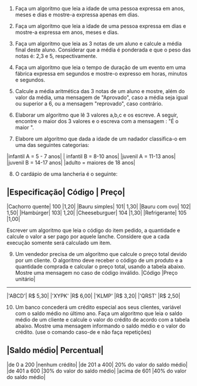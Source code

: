 1. Faça um algoritmo que leia a idade de uma pessoa expressa em anos, meses e dias e mostre-a expressa apenas em dias.

2. Faça um algoritmo que leia a idade de uma pessoa expressa em dias e mostre-a expressa em anos, meses e dias.

3. Faça um algoritmo que leia as 3 notas de um aluno e calcule a média final deste aluno. Considerar que a média é ponderada e que o peso das notas é: 2,3 e 5, respectivamente.

4. Faça um algoritmo que leia o tempo de duração de um evento em uma fábrica expressa em segundos e mostre-o expresso em horas, minutos e segundos.

5. Calcule a média aritmética das 3 notas de um aluno e mostre, além do valor da média, uma mensagem de "Aprovado", caso a média seja igual ou superior a 6, ou a mensagem "reprovado", caso contrário.

6. Elaborar um algoritmo que lê 3 valores a,b,c e os escreve. A seguir, encontre o maior dos 3 valores e o escreva com a mensagem : "É o maior ".

7. Elabore um algoritmo que dada a idade de um nadador classifica-o em uma das seguintes categorias:
 
|infantil A = 5 - 7 anos|
| infantil B = 8-10 anos|
|juvenil A = 11-13 anos|
|juvenil B = 14-17 anos|
|adulto = maiores de 18 anos|

8. O cardápio de uma lancheria é o seguinte:

|Especificação|	Código |	Preço|
------------------------------
|Cachorro quente|	100	|1,20|
|Bauru simples|	101|	1,30|
|Bauru com ovo|	102|	1,50|
|Hambúrger|	103|	1,20|
|Cheeseburguer|	104	|1,30|
|Refrigerante|	105	|1,00|

Escrever um algoritmo que leia o código do item pedido, a quantidade e calcule o valor a ser pago por aquele lanche. Considere que a cada execução somente será calculado um item.

9. Um vendedor precisa de um algoritmo que calcule o preço total devido por um cliente. O algoritmo deve receber o código de um produto e a quantidade comprada e calcular o preço total, usando a tabela abaixo. Mostre uma mensagem no caso de código inválido.
|Código	|Preço unitário|
-----------------------
|'ABCD'|	R$ 5,30|
|'XYPK'	|R$ 6,00|
|'KLMP'	|R$ 3,20|
|'QRST'	|R$ 2,50|

10. Um banco concederá um crédito especial aos seus clientes, variável com o saldo médio no último ano. Faça um algoritmo que leia o saldo médio de um cliente e calcule o valor do crédito de acordo com a tabela abaixo. Mostre uma mensagem informando o saldo médio e o valor do crédito. (use o comando caso-de e não faça repetições) 

|Saldo médio|	Percentual|
---------------------------
|de 0 a 200	|nenhum crédito|
|de 201 a 400|	20% do valor do saldo médio|
|de 401 a 600	|30% do valor do saldo médio|
|acima de 601	|40% do valor do saldo médio|
